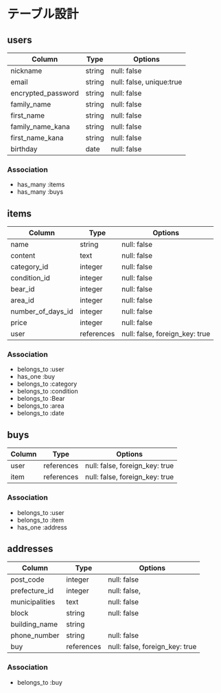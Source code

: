 # テーブル設計

## users

| Column             | Type    | Options                  |
|--------------------|---------|--------------------------|
| nickname           | string  | null: false              |
| email              | string  | null: false, unique:true |
| encrypted_password | string  | null: false              |
| family_name        | string  | null: false              |
| first_name         | string  | null: false              |
| family_name_kana   | string  | null: false              |
| first_name_kana    | string  | null: false              |
| birthday           | date    | null: false              |


### Association

- has_many :items
- has_many :buys


## items

| Column            | Type       | Options                        |
|-------------------|------------|--------------------------------|
| name              | string     | null: false                    |
| content           | text       | null: false                    |
| category_id       | integer    | null: false                    |
| condition_id      | integer    | null: false                    |
| bear_id           | integer    | null: false                    |
| area_id           | integer    | null: false                    |
| number_of_days_id | integer    | null: false                    |
| price             | integer    | null: false                    |
| user              | references | null: false, foreign_key: true |


### Association

- belongs_to :user
- has_one :buy
- belongs_to :category
- belongs_to :condition
- belongs_to :Bear
- belongs_to :area
- belongs_to :date
 

## buys

| Column  | Type       | Options            |
|---------|------------|--------------------|
| user    | references | null: false, foreign_key: true |
| item    | references | null: false, foreign_key: true |


### Association

- belongs_to :user
- belongs_to :item
- has_one :address



## addresses

| Column           | Type        | Options                        |
|-------------------|------------|--------------------------------|
| post_code         | integer    | null: false                    |
| prefecture_id     | integer    | null: false,                   |
| municipalities    | text       | null: false                    |
| block             | string     | null: false                    |
| building_name     | string     |                                |
| phone_number      | string     | null: false                    |
| buy               | references | null: false, foreign_key: true |

### Association

- belongs_to :buy
